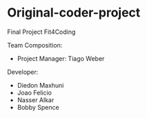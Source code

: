 # Original-coder-project

Final Project Fit4Coding

Team Composition:

- Project Manager: Tiago Weber

Developer:

- Diedon Maxhuni
- Joao Felicio
- Nasser Alkar
- Bobby Spence

